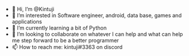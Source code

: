 - 👋 Hi, I’m @Kintuji
- 👀 I’m interested in Software engineer, android, data base, games and applications
- 🌱 I’m currently learning a bit of Python
- 💞️ I’m looking to collaborate on whatever I can help and what can help me step forward to be a better programmer
- 📫 How to reach me: kintuji#3363 on discord 

<!---
Kintuji/Kintuji is a ✨ special ✨ repository because its `README.md` (this file) appears on your GitHub profile.
You can click the Preview link to take a look at your changes.
--->
